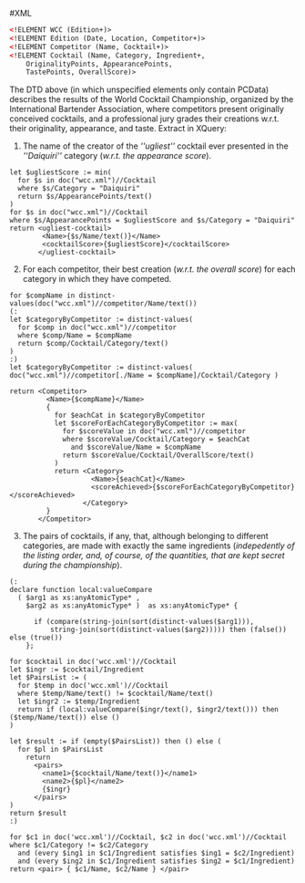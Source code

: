 #XML

~~~xml
<!ELEMENT WCC (Edition+)>
<!ELEMENT Edition (Date, Location, Competitor+)>
<!ELEMENT Competitor (Name, Cocktail+)>
<!ELEMENT Cocktail (Name, Category, Ingredient+, 
	OriginalityPoints, AppearancePoints, 
	TastePoints, OverallScore)>
~~~

The DTD above (in which unspecified elements only contain PCData) describes the results of the World Cocktail Championship, organized by the International Bartender Association, where competitors present originally conceived cocktails, and a professional jury grades their creations w.r.t. their originality, appearance, and taste. Extract in XQuery:

1. The name of the creator of the *''ugliest''* cocktail ever presented in the *''Daiquiri''* category (*w.r.t. the appearance score*).

```xquery
let $ugliestScore := min(
  for $s in doc("wcc.xml")//Cocktail
  where $s/Category = "Daiquiri"
  return $s/AppearancePoints/text()
)
for $s in doc("wcc.xml")//Cocktail
where $s/AppearancePoints = $ugliestScore and $s/Category = "Daiquiri"
return <ugliest-cocktail>
        <Name>{$s/Name/text()}</Name>
        <cocktailScore>{$ugliestScore}</cocktailScore>
       </ugliest-cocktail>
```
2. For each competitor, their best creation (*w.r.t. the overall score*) for each category in which they have competed.

```xquery
for $compName in distinct-values(doc("wcc.xml")//competitor/Name/text())
(:
let $categoryByCompetitor := distinct-values(
  for $comp in doc("wcc.xml")//competitor
  where $comp/Name = $compName
  return $comp/Cocktail/Category/text()
)
:)
let $categoryByCompetitor := distinct-values( doc("wcc.xml")//competitor[./Name = $compName]/Cocktail/Category )

return <Competitor>
         <Name>{$compName}</Name>
         {
           for $eachCat in $categoryByCompetitor
           let $scoreForEachCategoryByCompetitor := max(
             for $scoreValue in doc("wcc.xml")//competitor
             where $scoreValue/Cocktail/Category = $eachCat
               and $scoreValue/Name = $compName
             return $scoreValue/Cocktail/OverallScore/text()
           ) 
           return <Category>
                    <Name>{$eachCat}</Name>
                    <scoreAchieved>{$scoreForEachCategoryByCompetitor}</scoreAchieved>
                  </Category>
         }
       </Competitor>
```

3. The pairs of cocktails, if any, that, although belonging to different categories, are made with exactly the same ingredients (*indepedently of the listing order, and, of course, of the quantities, that are kept secret during the championship*).

```xquery
(:
declare function local:valueCompare
  ( $arg1 as xs:anyAtomicType* ,
    $arg2 as xs:anyAtomicType* )  as xs:anyAtomicType* {
      
      if (compare(string-join(sort(distinct-values($arg1))),
          string-join(sort(distinct-values($arg2))))) then (false()) else (true())
    };

for $cocktail in doc('wcc.xml')//Cocktail
let $ingr := $cocktail/Ingredient
let $PairsList := (
  for $temp in doc('wcc.xml')//Cocktail
  where $temp/Name/text() != $cocktail/Name/text()
  let $ingr2 := $temp/Ingredient
  return if (local:valueCompare($ingr/text(), $ingr2/text())) then ($temp/Name/text()) else ()
)

let $result := if (empty($PairsList)) then () else (
  for $pl in $PairsList
    return
      <pairs> 
        <name1>{$cocktail/Name/text()}</name1>
        <name2>{$pl}</name2>        
        {$ingr}
      </pairs>
)
return $result
:)

for $c1 in doc('wcc.xml')//Cocktail, $c2 in doc('wcc.xml')//Cocktail
where $c1/Category != $c2/Category 
  and (every $ing1 in $c1/Ingredient satisfies $ing1 = $c2/Ingredient) 
  and (every $ing2 in $c1/Ingredient satisfies $ing2 = $c1/Ingredient)
return <pair> { $c1/Name, $c2/Name } </pair>
```

